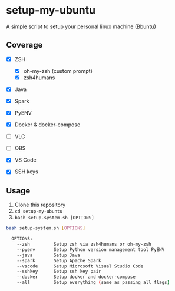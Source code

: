 # setup-my-ubuntu

A simple script to setup your personal linux machine (Bbuntu)

## Coverage

- [x] ZSH
  - [x] oh-my-zsh (custom prompt)
  - [x] zsh4humans
- [x] Java
- [x] Spark
- [x] PyENV
- [x] Docker & docker-compose
- [ ] VLC
- [ ] OBS
- [x] VS Code
- [x] SSH keys


## Usage
1. Clone this repository
2. `cd setup-my-ubuntu`
3. `bash setup-system.sh [OPTIONS]`

```bash
bash setup-system.sh [OPTIONS]

  OPTIONS:
    --zsh         Setup zsh via zsh4humans or oh-my-zsh
    --pyenv       Setup Python version management tool PyENV
    --java        Setup Java
    --spark       Setup Apache Spark
    --vscode      Setup Microsoft Visual Studio Code
    --sshkey      Setup ssh key pair
    --docker      Setup docker and docker-compose
    --all         Setup everything (same as passing all flags)
```

